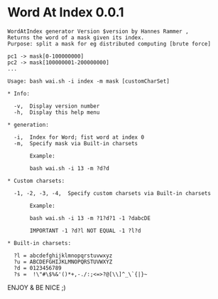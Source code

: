 Word At Index 0.0.1
===================

	WordAtIndex generator Version $version by Hannes Rammer ,
	Returns the word of a mask given its index.
	Purpose: split a mask for eg distributed computing [brute force]

	pc1 -> mask[0-100000000]
	pc2 -> mask[100000001-200000000]
	...

	Usage: bash wai.sh -i index -m mask [customCharSet]

	* Info:

	  -v,  Display version number
	  -h,  Display this help menu

	* generation:

	  -i,  Index for Word; fist word at index 0
	  -m,  Specify mask via Built-in charsets

	       Example:
	       
	       bash wai.sh -i 13 -m ?d?d
	       
	* Custom charsets:

	  -1, -2, -3, -4,  Specify custom charsets via Built-in charsets

	       Example:

	       bash wai.sh -i 13 -m ?1?d?1 -1 ?dabcDE  
	       
	       IMPORTANT -1 ?d?l NOT EQUAL -1 ?l?d

	* Built-in charsets:

	  ?l = abcdefghijklmnopqrstuvwxyz
	  ?u = ABCDEFGHIJKLMNOPQRSTUVWXYZ
	  ?d = 0123456789
	  ?s =  !\"#\$%&'()*+,-./:;<=>?@[\\]^_\`{|}~

ENJOY & BE NICE ;)
